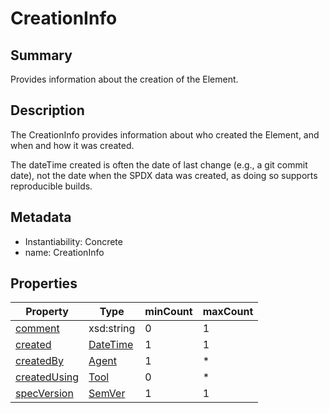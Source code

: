 <!-- Automatically generated by spec-parser v2.0.0 on 2024-01-08T22:20:56.273795+00:00 -->
<!-- SPDX-License-Identifier: Community-Spec-1.0 -->

# CreationInfo

## Summary

Provides information about the creation of the Element.


## Description

The CreationInfo provides information about who created the Element, and when and how it was created. 

The dateTime created is often the date of last change (e.g., a git commit date), not the date when the SPDX data was created, as doing so supports reproducible builds.


## Metadata

- Instantiability: Concrete
- name: CreationInfo



## Properties

| Property | Type | minCount | maxCount |
|---|---|---|---|
| [comment](../Properties/comment.md) | xsd:string | 0 | 1 |
| [created](../Properties/created.md) | [DateTime](../Datatypes/DateTime.md) | 1 | 1 |
| [createdBy](../Properties/createdBy.md) | [Agent](../Classes/Agent.md) | 1 | * |
| [createdUsing](../Properties/createdUsing.md) | [Tool](../Classes/Tool.md) | 0 | * |
| [specVersion](../Properties/specVersion.md) | [SemVer](../Datatypes/SemVer.md) | 1 | 1 |

